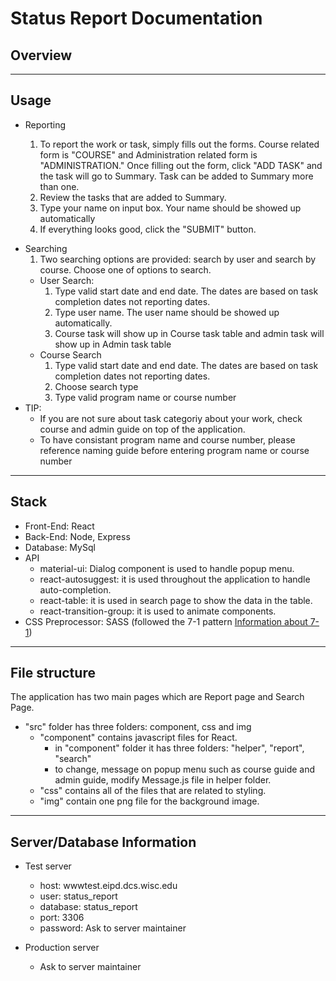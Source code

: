 # Status Report Documentation

## Overview

---

## Usage

- Reporting

  1.  To report the work or task, simply fills out the forms. Course related form is "COURSE" and Administration related form is "ADMINISTRATION." Once filling out the form, click "ADD TASK" and the task will go to Summary. Task can be added to Summary more than one.
  2.  Review the tasks that are added to Summary.
  3.  Type your name on input box. Your name should be showed up automatically
  4.  If everything looks good, click the "SUBMIT" button.

* Searching
  1.  Two searching options are provided: search by user and search by course. Choose one of options to search.
  - User Search:
    1.  Type valid start date and end date. The dates are based on task completion dates not reporting dates.
    2.  Type user name. The user name should be showed up automatically.
    3.  Course task will show up in Course task table and admin task will show up in Admin task table
  - Course Search
    1.  Type valid start date and end date. The dates are based on task completion dates not reporting dates.
    2.  Choose search type
    3.  Type valid program name or course number
* TIP:
  - If you are not sure about task categoriy about your work, check course and admin guide on top of the application.
  - To have consistant program name and course number, please reference naming guide before entering program name or course number

---

## Stack

- Front-End: React
- Back-End: Node, Express
- Database: MySql
- API
  - material-ui: Dialog component is used to handle popup menu.
  - react-autosuggest: it is used throughout the application to handle auto-completion.
  - react-table: it is used in search page to show the data in the table.
  - react-transition-group: it is used to animate components.
- CSS Preprocessor: SASS (followed the 7-1 pattern [Information about 7-1](https://sass-guidelin.es/#the-7-1-pattern))

---

## File structure

The application has two main pages which are Report page and Search Page.

- "src" folder has three folders: component, css and img
  - "component" contains javascript files for React.
    - in "component" folder it has three folders: "helper", "report", "search"
    - to change, message on popup menu such as course guide and admin guide, modify Message.js file in helper folder.
  - "css" contains all of the files that are related to styling.
  - "img" contain one png file for the background image.

---

## Server/Database Information

- Test server

  - host: wwwtest.eipd.dcs.wisc.edu
  - user: status_report
  - database: status_report
  - port: 3306
  - password: Ask to server maintainer

- Production server
  - Ask to server maintainer
